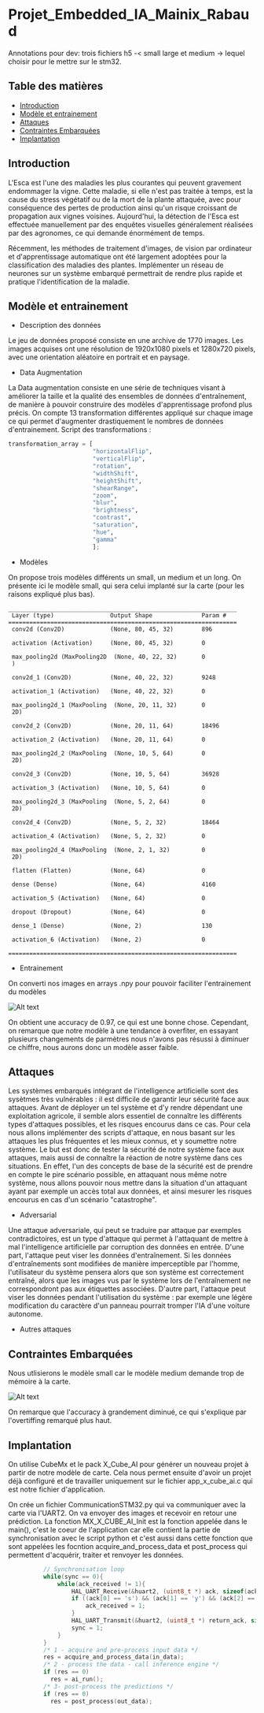 # Projet_Embedded_IA_Mainix_Rabaud


Annotations pour dev: 
    trois fichiers h5 -< small large et medium -> lequel choisir pour le mettre sur le stm32. 
    
## Table des matières
* [Introduction](#Introduction)
* [Modèle et entrainement](#Modèle-et-entrainement)
* [Attaques](#Attaques)
* [Contraintes Embarquées](#Contraintes-Embarquées)
* [Implantation](#Implantation)

## Introduction

L'Esca est l'une des maladies les plus courantes qui peuvent gravement endommager la vigne. Cette maladie, si elle n'est pas traitée à temps, est la cause du stress végétatif ou de la mort de la plante attaquée, avec pour conséquence des pertes de production ainsi qu'un risque croissant de propagation aux vignes voisines. Aujourd'hui, la détection de l'Esca est effectuée manuellement par des enquêtes visuelles généralement réalisées par des agronomes, ce qui demande énormément de temps.

Récemment, les méthodes de traitement d'images, de vision par ordinateur et d'apprentissage automatique ont été largement adoptées pour la classification des maladies des plantes. Implémenter un réseau de neurones sur un système embarqué permettrait de rendre plus rapide et pratique l'identification de la maladie.

## Modèle et entrainement
* Description des données

Le jeu de données proposé consiste en une archive de 1770 images. Les images acquises ont une résolution de 1920x1080 pixels et 1280x720 pixels, avec une orientation aléatoire en portrait et en paysage.

* Data Augmentation

La Data augmentation consiste en une série de techniques visant à améliorer la taille et la qualité des ensembles de données d'entraînement, de manière à pouvoir construire des modèles d'apprentissage profond plus précis. On compte 13 transformation différentes appliqué sur chaque image ce qui permet d'augmenter drastiquement le nombres de données d'entrainement. 
Script des transformations : 

```python
transformation_array = [
                        "horizontalFlip",
                        "verticalFlip", 
                        "rotation", 
                        "widthShift", 
                        "heightShift",  
                        "shearRange",
                        "zoom", 
                        "blur",
                        "brightness", 
                        "contrast",
                        "saturation",
                        "hue",
                        "gamma"
                        ];  
```

* Modèles

On propose trois modèles différents un small, un medium et un long. On présente ici le modèle small, qui sera celui implanté sur la carte (pour les raisons expliqué plus bas).
```
_________________________________________________________________
 Layer (type)                Output Shape              Param #
=================================================================
 conv2d (Conv2D)             (None, 80, 45, 32)        896

 activation (Activation)     (None, 80, 45, 32)        0

 max_pooling2d (MaxPooling2D  (None, 40, 22, 32)       0
 )

 conv2d_1 (Conv2D)           (None, 40, 22, 32)        9248

 activation_1 (Activation)   (None, 40, 22, 32)        0

 max_pooling2d_1 (MaxPooling  (None, 20, 11, 32)       0
 2D)

 conv2d_2 (Conv2D)           (None, 20, 11, 64)        18496

 activation_2 (Activation)   (None, 20, 11, 64)        0

 max_pooling2d_2 (MaxPooling  (None, 10, 5, 64)        0
 2D)

 conv2d_3 (Conv2D)           (None, 10, 5, 64)         36928

 activation_3 (Activation)   (None, 10, 5, 64)         0

 max_pooling2d_3 (MaxPooling  (None, 5, 2, 64)         0
 2D)

 conv2d_4 (Conv2D)           (None, 5, 2, 32)          18464

 activation_4 (Activation)   (None, 5, 2, 32)          0

 max_pooling2d_4 (MaxPooling  (None, 2, 1, 32)         0
 2D)

 flatten (Flatten)           (None, 64)                0

 dense (Dense)               (None, 64)                4160

 activation_5 (Activation)   (None, 64)                0

 dropout (Dropout)           (None, 64)                0

 dense_1 (Dense)             (None, 2)                 130

 activation_6 (Activation)   (None, 2)                 0

=================================================================
```

* Entrainement

On converti nos images en arrays .npy pour pouvoir faciliter l'entrainement du modèles

![Alt text](/images/small_accuracy_loss.png?raw=true "")

On obtient une accuracy de 0.97, ce qui est une bonne chose. Cependant, on remarque que notre modèle à une tendance à overfiter, en essayant plusieurs changements de parmètres nous n'avons pas résussi à diminuer ce chiffre, nous aurons donc un modèle asser faible. 
	
## Attaques

Les systèmes embarqués intégrant de l'intelligence artificielle sont des sysètmes très vulnérables : il est difficile de garantir leur sécurité face aux attaques. Avant de déployer un tel système et d'y rendre dépendant une exploitation agricole, il semble alors essentiel de connaître les différents types d'attaques possibles, et les risques encourus dans ce cas. Pour cela nous allons implémenter des scripts d'attaque, en nous basant sur les attaques les plus fréquentes et les mieux connus, et y soumettre notre système. 
Le but est donc de tester la sécurité de notre système face aux attaques, mais aussi de connaître la réaction de notre système dans ces situations. En effet, l'un des concepts de base de la sécurité est de prendre en compte le pire scénario possible, en attaquant nous même notre système, nous allons pouvoir nous mettre dans la situation d'un attaquant ayant par exemple un accès total aux données, et ainsi mesurer les risques encourus en cas d'un scénario "catastrophe".

* Adversarial

Une attaque adversariale, qui peut se traduire par attaque par exemples contradictoires, est un type d'attaque qui permet à l'attaquant de mettre à mal l'intelligence artificielle par corruption des données en entrée. D'une part, l'attaque peut viser les données d'entraînement. Si les données d'entraînements sont modifiées de manière imperceptible par l'homme, l'utilisateur du système pensera alors que son système est correctement entraîné, alors que les images vus par le système lors de l'entraînement ne correspondront pas aux étiquettes associées. D'autre part, l'attaque peut viser les données pendant l'utilisation du système : par exemple une légère modification du caractère d'un panneau pourrait tromper l'IA d'une voiture autonome. 

* Autres attaques
	
## Contraintes Embarquées 

Nous utlisierons le modèle small car le modèle medium demande trop de mémoire à la carte. 

![Alt text](/images/small_embedded.png?raw=true "")

On remarque que l'accuracy à grandement diminué, ce qui s'explique par l'overtiffing remarqué plus haut.


## Implantation

On utilise CubeMx et le pack X_Cube_AI pour générer un nouveau projet à partir de notre modèle de carte. Cela nous permet ensuite d'avoir un projet déjà configuré et de travailler uniquement sur le fichier app_x_cube_ai.c qui est notre fichier d'application. 

On crée un fichier CommunicationSTM32.py qui va communiquer avec la carte via l'UART2. On va envoyer des images et recevoir en retour une prédiction. 
La fonction MX_X_CUBE_AI_Init est la fonction appelée dans le main(), c'est le coeur de l'application car elle contient la partie de synchronisation avec le script python et c'est aussi dans cette fonction que sont appelées les focntion acquire_and_process_data et post_process qui permettent d'acquérir, traiter et renvoyer les données. 

```C
	      // Synchronisation loop
	      while(sync == 0){
	    	  while(ack_received != 1){
	    		  HAL_UART_Receive(&huart2, (uint8_t *) ack, sizeof(ack), 100);
	    		  if ((ack[0] == 's') && (ack[1] == 'y') && (ack[2] == 'n') && (ack[3] == 'c')){
	    			  ack_received = 1;
	    		  }
	    		  HAL_UART_Transmit(&huart2, (uint8_t *) return_ack, sizeof(return_ack), 100);
	    		  sync = 1;
	    	  }
	      }
	      /* 1 - acquire and pre-process input data */
	      res = acquire_and_process_data(in_data);
	      /* 2 - process the data - call inference engine */
	      if (res == 0)
	        res = ai_run();
	      /* 3- post-process the predictions */
	      if (res == 0)
	        res = post_process(out_data);
```    
    
